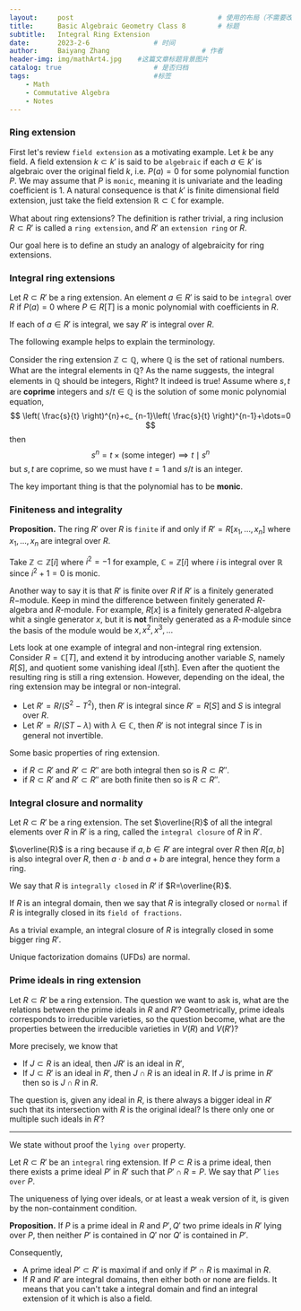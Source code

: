 ```yaml
---
layout:     post   				                    # 使用的布局（不需要改）
title:      Basic Algebraic Geometry Class 8		# 标题 
subtitle:   Integral Ring Extension
date:       2023-2-6 				# 时间
author:     Baiyang Zhang 						# 作者
header-img: img/mathArt4.jpg 	#这篇文章标题背景图片
catalog: true 						# 是否归档
tags:								#标签
    - Math
    - Commutative Algebra
    - Notes
---
```


### Ring extension

First let's review `field extension` as a motivating example. Let $k$ be any field. A field extension $k\subset k'$ is said to be `algebraic` if each $a\in k'$ is algebraic over the original field $k$, i.e. $P(a)=0$ for some polynomial function $P$. We may assume that $P$ is `monic`, meaning it is univariate and the leading coefficient is $1$. A natural consequence is that $k'$ is finite dimensional field extension, just take the field extension $\mathbb{R}\subset \mathbb{C}$ for example.

What about ring extensions? The definition is rather trivial, a ring inclusion $R\subset R'$ is called a `ring extension`, and $R'$ an `extension ring` or $R$. 

Our goal here is to define an study an analogy of algebraicity for ring extensions.

### Integral ring extensions

Let $R\subset R'$ be a ring extension. An element $a\in R'$ is said to be `integral` over $R$ if $P(a)=0$ where $P\in R[T]$ is a monic polynomial with coefficients in $R$. 

If each of $a\in R'$ is integral, we say $R'$ is integral over $R$.

The following example helps to explain the terminology. 

Consider the ring extension $\mathbb{Z}\subset\mathbb{Q}$, where $\mathbb{Q}$ is the set of rational numbers. What are the integral elements in $\mathbb{Q}$? As the name suggests, the integral elements in $\mathbb{Q}$ should be integers, Right? It indeed is true! Assume where $s,t$ are **coprime** integers and $s / t \in\mathbb{Q}$ is the solution of some monic polynomial equation,
$$
\left( \frac{s}{t} \right)^{n}+c_ {n-1}\left( \frac{s}{t} \right)^{n-1}+\dots=0
$$
then
$$
s^{n}=t\times (\text{some integer})\implies t\mid s^{n}
$$
but $s,t$ are coprime, so we must have $t=1$ and $s / t$ is an integer.

The key important thing is that the polynomial has to be **monic**.

### Finiteness and integrality

**Proposition.** The ring $R'$ over $R$ is `finite` if and only if $R'=R[x_{1},\dots,x_{n}]$ where $x_{1},\dots,x_{n}$ are integral over $R$. 

Take $\mathbb{Z}\subset\mathbb{Z}[i]$ where $i^{2}=-1$ for example, $\mathbb{C}=\mathbb{Z}[i]$ where $i$ is integral over $\mathbb{R}$ since $i^{2}+1=0$ is monic.

Another way to say it is that $R'$ is finite over $R$ if $R'$ is a finitely generated $R-$module.
Keep in mind the difference between finitely generated $R$-algebra and $R$-module. For example, $R[x]$ is a finitely generated $R$-algebra whit a single generator $x$, but it is **not** finitely generated as a $R$-module since the basis of the module would be $x,x^{2},x^{3},\dots$

Lets look at one example of integral and non-integral ring extension. Consider $R=\mathbb{C}[T]$, and extend it by introducing another variable $S$, namely $R[S]$, and quotient some vanishing ideal $I[\text{sth}]$. Even after the quotient the resulting ring is still a ring extension. However, depending on the ideal, the ring extension may be integral or non-integral.
- Let $R'= R / (S^{2}-T^{2})$, then $R'$ is integral since $R'=R[S]$ and $S$ is integral over $R$.
- Let $R'=R / (ST-\lambda)$ with $\lambda \in\mathbb{C}$, then $R'$ is not integral since $T$ is in general not invertible.

Some basic properties of ring extension.
- if $R\subset R'$ and $R'\subset R''$ are both integral then so is $R\subset R''$.
- if $R\subset R'$ and $R'\subset R''$ are both finite then so is $R\subset R''$.

### Integral closure and normality

Let $R\subset R'$ be a ring extension. The set $\overline{R}$  of all the integral elements over $R$ in $R'$ is a ring, called the `integral closure` of $R$ in $R'$. 

$\overline{R}$ is a ring because if $a,b\in R'$ are integral over $R$ then $R[a,b]$ is also integral over $R$, then $a\cdot b$ and $a+b$ are integral, hence they form a ring. 

We say that $R$ is `integrally closed` in $R'$ if $R=\overline{R}$.

If $R$ is an integral domain, then we say that $R$ is integrally closed or `normal` if $R$ is integrally closed in its `field of fractions`.

As a trivial example, an integral closure of $R$ is integrally closed in some bigger ring $R'$. 

Unique factorization domains (UFDs) are normal. 

### Prime ideals in ring extension

Let $R\subset R'$ be a ring extension. The question we want to ask is, what are the relations between the prime ideals in $R$ and $R'$? Geometrically, prime ideals corresponds to irreducible varieties, so the question become, what are the properties between the irreducible varieties in $V(R)$ and $V(R')$?

More precisely, we know that
- If $J\subset R$ is an ideal, then $JR'$ is an ideal in $R'$,
- If $J\subset R'$ is an ideal in $R'$, then $J\cap R$ is an ideal in $R$. If $J$ is prime in $R'$ then so is $J\cap R$ in $R$.

The question is, given any ideal in $R$, is there always a bigger ideal in $R'$ such that its intersection with $R$ is the original ideal? Is there only one or multiple such ideals in $R'$?

- - -

We state without proof the `lying over` property. 

Let $R\subset R'$ be an `integral` ring extension. If $P\subset R$ is a prime ideal, then there exists a prime ideal $P'$ in $R'$ such that $P'\cap R=P$. We say that $P'$ `lies over` $P$. 

The uniqueness of lying over ideals, or at least a weak version of it, is given by the non-containment condition. 

**Proposition.** If $P$ is a prime ideal in $R$ and $P',Q'$ two prime ideals in $R'$ lying over $P$, then neither $P'$ is contained in $Q'$ nor $Q'$ is contained in $P'$.

Consequently,
- A prime ideal $P'\subset R'$ is maximal if and only if $P'\cap R$ is maximal in $R$.
- If $R$ and $R'$ are integral domains, then either both or none are fields. It means that you can't take a integral domain and find an integral extension of it which is also a field.

